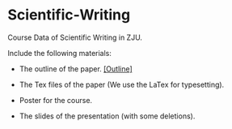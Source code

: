 # Scientific-Writing
Course Data of Scientific Writing in ZJU.

Include the following materials:

* The outline of the paper. [[Outline]](https://github.com/Hao-Xu-optics/Scientific-Writing/blob/main/%E5%86%99%E4%BD%9C%E6%8F%90%E7%BA%B2.md)

* The Tex files of the paper (We use the LaTex for typesetting).

* Poster for the course.

* The slides of the presentation (with some deletions).
